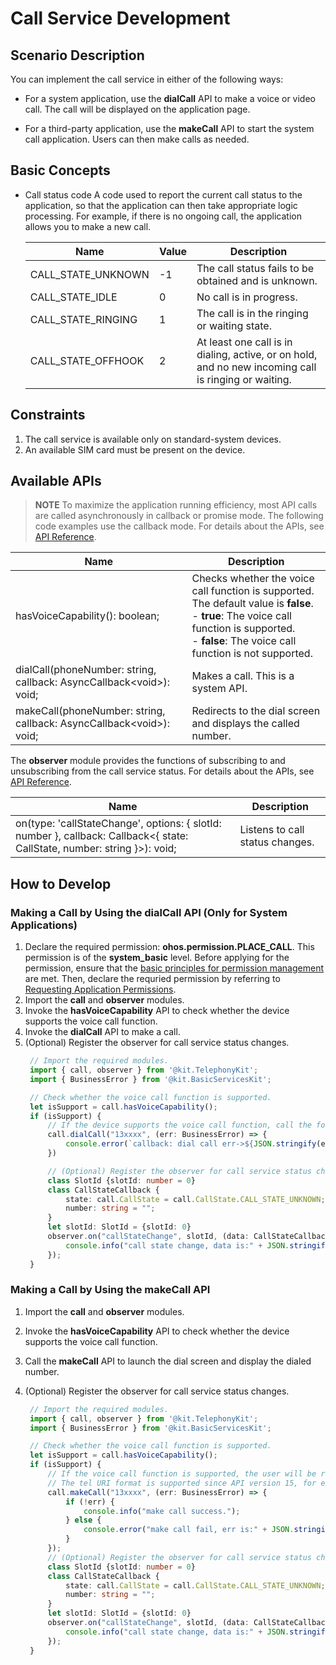 # Call Service Development
<!--Kit: Telephony Kit-->
<!--Subsystem: Telephony-->
<!--Owner: @shao-yikai-->
<!--Designer: @wnazgul-->
<!--Tester: @jiang_99-->
<!--Adviser: @zhang_yixin13-->

## Scenario Description

You can implement the call service in either of the following ways:
<!--Del-->
- For a system application, use the **dialCall** API to make a voice or video call. The call will be displayed on the application page.
<!--DelEnd-->
- For a third-party application, use the **makeCall** API to start the system call application. Users can then make calls as needed.

## Basic Concepts

- Call status code
  A code used to report the current call status to the application, so that the application can then take appropriate logic processing. For example, if there is no ongoing call, the application allows you to make a new call.

  | Name              | Value  | Description                                                        |
  | ------------------ | ---- | ------------------------------------------------------------ |
  | CALL_STATE_UNKNOWN | -1   | The call status fails to be obtained and is unknown.                        |
  | CALL_STATE_IDLE    | 0    | No call is in progress.                                    |
  | CALL_STATE_RINGING | 1    | The call is in the ringing or waiting state.                                    |
  | CALL_STATE_OFFHOOK | 2    | At least one call is in dialing, active, or on hold, and no new incoming call is ringing or waiting.|

## Constraints

1. The call service is available only on standard-system devices.
2. An available SIM card must be present on the device.


## Available APIs

> **NOTE**
> To maximize the application running efficiency, most API calls are called asynchronously in callback or promise mode. The following code examples use the callback mode. For details about the APIs, see [API Reference](../reference/apis-telephony-kit/js-apis-call.md).

|                                  Name                                            | Description                                                        |
| ----------------------------------------------------------------------------------- | ------------------------------------------------------------ |
| hasVoiceCapability(): boolean;                                                      | Checks whether the voice call function is supported. The default value is **false**.<br>- **true**: The voice call function is supported.<br>- **false**: The voice call function is not supported.                                       |
|<!--DelRow--> dialCall(phoneNumber: string, callback: AsyncCallback&lt;void&gt;): void;                 | Makes a call. This is a system API.                                     |
| makeCall(phoneNumber: string, callback: AsyncCallback&lt;void&gt;): void;                 | Redirects to the dial screen and displays the called number.                                 |

The **observer** module provides the functions of subscribing to and unsubscribing from the call service status. For details about the APIs, see [API Reference](../reference/apis-telephony-kit/js-apis-observer.md).

| Name                                                      | Description              |
| ------------------------------------------------------------ | ------------------ |
| on(type: 'callStateChange', options: { slotId: number }, callback: Callback<{ state: CallState, number: string }>): void; | Listens to call status changes.|

## How to Develop

<!--Del-->
### Making a Call by Using the dialCall API (Only for System Applications)

1. Declare the required permission: **ohos.permission.PLACE_CALL**.
This permission is of the **system\_basic** level. Before applying for the permission, ensure that the [basic principles for permission management](../security/AccessToken/app-permission-mgmt-overview.md#basic-principles-for-using-permissions) are met. Then, declare the requried permission by referring to [Requesting Application Permissions](../security/AccessToken/determine-application-mode.md#requesting-permissions-for-system_basic-applications).
1. Import the **call** and **observer** modules.
2. Invoke the **hasVoiceCapability** API to check whether the device supports the voice call function.
3. Invoke the **dialCall** API to make a call.
4. (Optional) Register the observer for call service status changes.
   ```ts
    // Import the required modules.
    import { call, observer } from '@kit.TelephonyKit';
    import { BusinessError } from '@kit.BasicServicesKit';

    // Check whether the voice call function is supported.
    let isSupport = call.hasVoiceCapability();
    if (isSupport) {
        // If the device supports the voice call function, call the following API to make a call.
        call.dialCall("13xxxx", (err: BusinessError) => {
            console.error(`callback: dial call err->${JSON.stringify(err)}`);
        })

        // (Optional) Register the observer for call service status changes.
        class SlotId {slotId: number = 0}
        class CallStateCallback {
            state: call.CallState = call.CallState.CALL_STATE_UNKNOWN;
            number: string = "";
        }
        let slotId: SlotId = {slotId: 0}
        observer.on("callStateChange", slotId, (data: CallStateCallback) => {
            console.info("call state change, data is:" + JSON.stringify(data));
        });
    }
   ```
<!--DelEnd-->
### Making a Call by Using the makeCall API

1. Import the **call** and **observer** modules.
2. Invoke the **hasVoiceCapability** API to check whether the device supports the voice call function.
3. Call the **makeCall** API to launch the dial screen and display the dialed number.
4. (Optional) Register the observer for call service status changes.

   ```ts
    // Import the required modules.
    import { call, observer } from '@kit.TelephonyKit';
    import { BusinessError } from '@kit.BasicServicesKit';
   
    // Check whether the voice call function is supported.
    let isSupport = call.hasVoiceCapability();
    if (isSupport) {
        // If the voice call function is supported, the user will be redirected to the dial screen and the dialed number is displayed.
        // The tel URI format is supported since API version 15, for example, tel:13xxxx.
        call.makeCall("13xxxx", (err: BusinessError) => {
            if (!err) {
                console.info("make call success.");
            } else {
                console.error("make call fail, err is:" + JSON.stringify(err));
            }
        });
        // (Optional) Register the observer for call service status changes.
        class SlotId {slotId: number = 0}
        class CallStateCallback {
            state: call.CallState = call.CallState.CALL_STATE_UNKNOWN;
            number: string = "";
        }
        let slotId: SlotId = {slotId: 0}
        observer.on("callStateChange", slotId, (data: CallStateCallback) => {
            console.info("call state change, data is:" + JSON.stringify(data));
        });
    }
   ```
